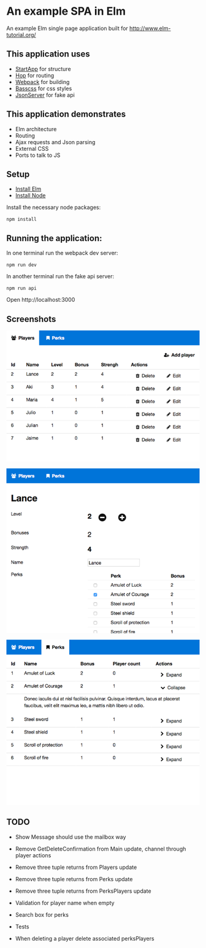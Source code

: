 # An example SPA in Elm

An example Elm single page application built for http://www.elm-tutorial.org/

## This application uses

- [StartApp](https://github.com/evancz/start-app) for structure
- [Hop](https://github.com/sporto/hop) for routing
- [Webpack](https://webpack.github.io/) for building
- [Basscss](http://www.basscss.com/) for css styles
- [JsonServer](https://github.com/typicode/json-server) for fake api

## This application demonstrates

- Elm architecture
- Routing
- Ajax requests and Json parsing
- External CSS
- Ports to talk to JS

## Setup

- [Install Elm](http://elm-lang.org/install)
- [Install Node](https://nodejs.org/en/download/)

Install the necessary node packages:

```
npm install
```

## Running the application:

In one terminal run the webpack dev server:

```
npm run dev
```

In another terminal run the fake api server:

```
npm run api
```

Open http://localhost:3000

## Screenshots

![Players](./assets/screens/players.png "Players")

![Edit Player](./assets/screens/edit.png "Edit Player")

![Perks](./assets/screens/perks.png "Perks")


## TODO

- Show Message should use the mailbox way
- Remove GetDeleteConfirmation from Main update, channel through player actions
- Remove three tuple returns from Players update
- Remove three tuple returns from Perks update
- Remove three tuple returns from PerksPlayers update

- Validation for player name when empty
- Search box for perks
- Tests
- When deleting a player delete associated perksPlayers



